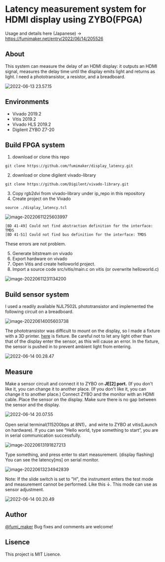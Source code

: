 # Latency measurement system for HDMI display using ZYBO(FPGA)

Usage and details here (Japanese) → https://fumimaker.net/entry/2022/06/14/205526

## About

This system can measure the delay of an HDMI display: it outputs an HDMI signal, measures the delay time until the display emits light and returns as light. I need a phototransistor, a resistor, and a breadboard.

![2022-06-13 23.57.15](https://raw.githubusercontent.com/fumimaker/Public_Images/main/Images/20220614_1655132423_2022-06-13%2023.57.15.jpg)

## Environments

- Vivado 2019.2
- Vitis 2019.2
- Vivado HLS 2019.2
- Digilent ZYBO Z7-20



## Build FPGA system

1. download or clone this repo

`git clone https://github.com/fumimaker/display_latency.git`

2. download or clone digilent vivado-library

`git clone https://github.com/Digilent/vivado-library.git`

3. Copy rgb2dvi from vivado-library under ip_repo in this repository
4. Create project on the Vivado

`source ./display_latency.tcl`

![image-20220611225603997](https://raw.githubusercontent.com/fumimaker/Public_Images/main/Images/20220611_1654955764_image-20220611225603997.png)

```
[BD 41-49] Could not find abstraction definition for the interface: TMDS 
[BD 41-51] Could not find bus definition for the interface: TMDS 
```

These errors are not problem.

5. Generate bitstream on vivado
6. Export hardware on vivado
7. Open Vitis and create helloworld project.
8. Import a source code src/vitis/main.c on vitis (or overwrite helloworld.c)

![image-20220611231134200](https://raw.githubusercontent.com/fumimaker/Public_Images/main/Images/20220611_1654956694_image-20220611231134200.png)

## Build sensor system

I used a readily available NJL7502L phototransistor and implemented the following circuit on a breadboard.

![image-20220614005603738](https://raw.githubusercontent.com/fumimaker/Public_Images/main/Images/20220614_1655135764_image-20220614005603738.png)

The phototransistor was difficult to mount on the display, so I made a fixture with a 3D printer. [here](https://www.thingiverse.com/thing:5410079) is fixture. Be careful not to let any light other than that of the display enter the sensor, as this will cause an error. In the fixture, the sensor is pushed in to prevent ambient light from entering.

![2022-06-14 00.28.47](https://raw.githubusercontent.com/fumimaker/Public_Images/main/Images/20220614_1655134168_2022-06-14%2000.28.47.jpg)

## Measure

Make a sensor circuit and connect it to ZYBO on **JE[2] port.** (If you don't like it, you can change it to another place. (If you don't like it, you can change it to another place.) Connect ZYBO and the monitor with an HDMI cable. Place the sensor on the display. Make sure there is no gap between the sensor and the display.

![2022-06-14 20.07.55](https://raw.githubusercontent.com/fumimaker/Public_Images/main/Images/20220614_1655205310.jpg)

Open serial terminal(115200bps at 8N1)，and wirte to ZYBO at vitis(Launch on hardware). If you can see “Hello world, type something to start”, you are in serial communication successfully. 

![image-20220613191827213](https://raw.githubusercontent.com/fumimaker/Public_Images/main/Images/20220613_1655115507_image-20220613191827213.png)

Type something, and press enter to start measurement. (display flashing) You can see the latency[ms] on serial monitor.

![image-20220613234942839](https://raw.githubusercontent.com/fumimaker/Public_Images/main/Images/20220613_1655131783_image-20220613234942839.png)

Note: If the slide switch is set to "H", the instrument enters the test mode and measurement cannot be performed. Like this ↓. This mode can use as sensor adjustment.

![2022-06-14 00.20.49](https://github.com/fumimaker/Public_Images/blob/main/Images/20220614_1655134818_2022-06-14%2000.20.49.jpg)

## Author

[@fumi_maker](https://twitter.com/fumi_maker) Bug fixes and comments are welcome!

## Lisence 

This project is MIT Lisence.

